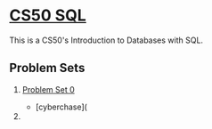 # [CS50 SQL](https://cs50.harvard.edu/sql/2024/)

This is a CS50's Introduction to Databases with SQL.

## Problem Sets

1. [Problem Set 0](https://cs50.harvard.edu/sql/2024/psets/0/)

    - [cyberchase](

2. 
